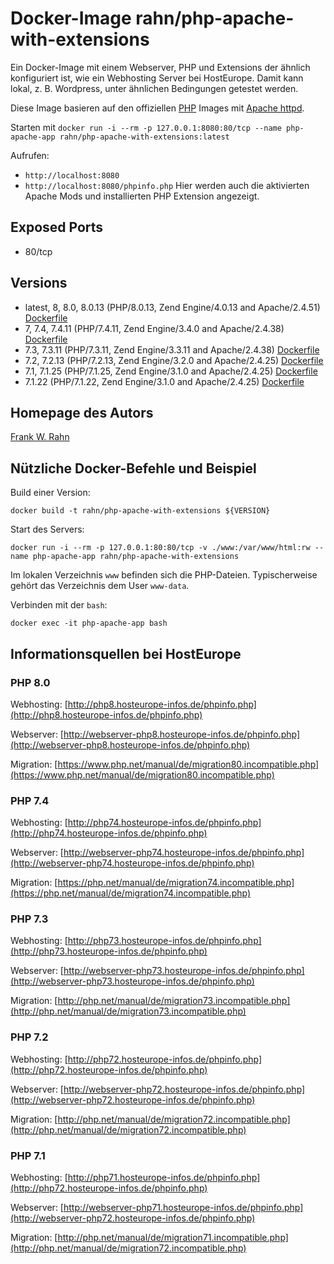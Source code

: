 # Docker-Image rahn/php-apache-with-extensions
Ein Docker-Image mit einem Webserver, PHP und Extensions der ähnlich konfiguriert ist, wie ein Webhosting 
Server bei HostEurope. Damit kann lokal, z. B. Wordpress, unter ähnlichen Bedingungen getestet werden.

Diese Image basieren auf den offiziellen [PHP](https://hub.docker.com/_/php) Images mit [Apache httpd](https://httpd.apache.org/).

Starten mit `docker run -i --rm -p 127.0.0.1:8080:80/tcp --name php-apache-app rahn/php-apache-with-extensions:latest`

Aufrufen:
* `http://localhost:8080`
* `http://localhost:8080/phpinfo.php` Hier werden auch die aktivierten Apache Mods und installierten PHP Extension angezeigt.

## Exposed Ports
* 80/tcp

## Versions
* latest, 8, 8.0, 8.0.13 (PHP/8.0.13, Zend Engine/4.0.13 and Apache/2.4.51) [Dockerfile](https://github.com/frank-rahn/docker-rahn-php-apache-with-extensions/blob/main/8.0.13/Dockerfile)
* 7, 7.4, 7.4.11 (PHP/7.4.11, Zend Engine/3.4.0 and Apache/2.4.38) [Dockerfile](https://github.com/frank-rahn/docker-rahn-php-apache-with-extensions/blob/main/7.4.11/Dockerfile)
* 7.3, 7.3.11 (PHP/7.3.11, Zend Engine/3.3.11 and Apache/2.4.38) [Dockerfile](https://github.com/frank-rahn/docker-rahn-php-apache-with-extensions/blob/main/7.3.11/Dockerfile)
* 7.2, 7.2.13 (PHP/7.2.13, Zend Engine/3.2.0 and Apache/2.4.25) [Dockerfile](https://github.com/frank-rahn/docker-rahn-php-apache-with-extensions/blob/main/7.2.13/Dockerfile)
* 7.1, 7.1.25 (PHP/7.1.25, Zend Engine/3.1.0 and Apache/2.4.25) [Dockerfile](https://github.com/frank-rahn/docker-rahn-php-apache-with-extensions/blob/main/7.1.25/Dockerfile)
* 7.1.22 (PHP/7.1.22, Zend Engine/3.1.0 and Apache/2.4.25) [Dockerfile](https://github.com/frank-rahn/docker-rahn-php-apache-with-extensions/blob/main/7.1.22/Dockerfile)

## Homepage des Autors
[Frank W. Rahn](https://www.frank-rahn.de/)

## Nützliche Docker-Befehle und Beispiel 
Build einer Version:

    docker build -t rahn/php-apache-with-extensions ${VERSION}

Start des Servers:

    docker run -i --rm -p 127.0.0.1:80:80/tcp -v ./www:/var/www/html:rw --name php-apache-app rahn/php-apache-with-extensions

Im lokalen Verzeichnis `www` befinden sich die PHP-Dateien. Typischerweise gehört das Verzeichnis dem User `www-data`. 

Verbinden mit der `bash`:

    docker exec -it php-apache-app bash

## Informationsquellen bei HostEurope

### PHP 8.0
Webhosting: [http://php8.hosteurope-infos.de/phpinfo.php](http://php8.hosteurope-infos.de/phpinfo.php)

Webserver: [http://webserver-php8.hosteurope-infos.de/phpinfo.php](http://webserver-php8.hosteurope-infos.de/phpinfo.php)

Migration: [https://www.php.net/manual/de/migration80.incompatible.php](https://www.php.net/manual/de/migration80.incompatible.php)

### PHP 7.4
Webhosting: [http://php74.hosteurope-infos.de/phpinfo.php](http://php74.hosteurope-infos.de/phpinfo.php)

Webserver: [http://webserver-php74.hosteurope-infos.de/phpinfo.php](http://webserver-php74.hosteurope-infos.de/phpinfo.php)

Migration: [https://php.net/manual/de/migration74.incompatible.php](https://php.net/manual/de/migration74.incompatible.php)

### PHP 7.3
Webhosting: [http://php73.hosteurope-infos.de/phpinfo.php](http://php73.hosteurope-infos.de/phpinfo.php)

Webserver: [http://webserver-php73.hosteurope-infos.de/phpinfo.php](http://webserver-php73.hosteurope-infos.de/phpinfo.php)

Migration: [http://php.net/manual/de/migration73.incompatible.php](http://php.net/manual/de/migration73.incompatible.php)

### PHP 7.2
Webhosting: [http://php72.hosteurope-infos.de/phpinfo.php](http://php72.hosteurope-infos.de/phpinfo.php)

Webserver: [http://webserver-php72.hosteurope-infos.de/phpinfo.php](http://webserver-php72.hosteurope-infos.de/phpinfo.php)

Migration: [http://php.net/manual/de/migration72.incompatible.php](http://php.net/manual/de/migration72.incompatible.php)

### PHP 7.1
Webhosting: [http://php71.hosteurope-infos.de/phpinfo.php](http://php72.hosteurope-infos.de/phpinfo.php)

Webserver: [http://webserver-php71.hosteurope-infos.de/phpinfo.php](http://webserver-php72.hosteurope-infos.de/phpinfo.php)

Migration: [http://php.net/manual/de/migration71.incompatible.php](http://php.net/manual/de/migration72.incompatible.php)
